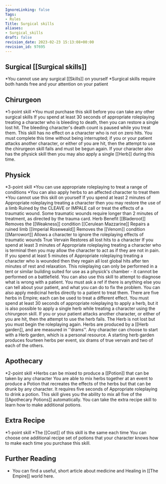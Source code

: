 ```yaml
---
IgnoreLinking: false
Tags:
- Rules
Title: Surgical skills
aliases:
- Surgical_skills
draft: false
revision_date: 2023-02-23 15:13:08+00:00
revision_id: 97695
---
```


## Surgical [[Surgical skills]]
*You cannot use any surgical [[Skills]] on yourself
*Surgical skills require both hands free and your attention on your patient
## Chirurgeon
*1-point skill
*You must purchase this skill before you can take any other surgical skills
If you spend at least 30 seconds of appropriate roleplaying treating a character who is bleeding to death, then you can restore a single lost hit. The bleeding character's death count is paused while you treat them. This skill has no effect on a character who is not on zero hits. You must complete this time without being interrupted; if you or your patient attacks another character, or either of you are hit, then the attempt to use the chirurgeon skill fails and must be begun again.
If your character also has the physick skill then you may also apply a single [[Herb]] during this time.
## Physick
*3-point skill
*You can use appropriate roleplaying to treat a range of conditions
*You can also apply herbs to an affected character to treat them
*You cannot use this skill on yourself
If you spend at least 2 minutes of Appropriate roleplaying treating a character then you may restore the use of a limb Ruined by the CLEAVE or IMPALE call or treat the effects of a traumatic wound. Some traumatic wounds require longer than 2 minutes of treatment, as directed by the trauma card.
        Herb
        Benefit
        [[Bladeroot]]
        Removes the [[Weakness]] condition
        [[Cerulean Mazzarine]]
        Repairs a ruined limb
        [[Imperial Roseweald]]
        Removes the [[Venom]] condition
        [[Marrowort]]
        Allows a character to ignore the roleplaying effects of traumatic wounds
        True Vervain
        Restores all lost hits to a character
If you spend at least 3 minutes of Appropriate roleplaying treating a character who is terminal then you may allow the character to act as if they are not in pain.
If you spend at least 5 minutes of Appropriate roleplaying treating a character who is wounded then they regain all lost global hits after ten minutes of rest and relaxation. This roleplaying can only be performed in a tent or similar building suited for use as a physick's chamber - it cannot be performed on a battlefield.
You can also use this skill to attempt to diagnose what is wrong with a patient. You must ask a ref if there is anything else you can tell about your patient, and what you can do to fix the problem.
You can also apply medicinal herbs directly to a patient to treat them. There are five herbs in Empire; each can be used to treat a different effect. You must spend at least 30 seconds of appropriate roleplaying to apply a herb, but it is also  possible to apply a single herb while treating a character using the chirurgeon skill. 
If you or your patient attacks another character, or either of you are hit, then the attempt to use the herb fails. The Herb is not lost but you must begin the roleplaying again. 
Herbs are produced by a [[Herb garden]], and are measured in ''drams''. Any character can choose to start with a Herb garden, which is a personal resource. A starting herb garden produces fourteen herbs per event, six drams of true vervain and two of each of the others.
## Apothecary
*2-point skill
*Herbs can be mixed to produce a [[Potion]] that can be taken by any character
You are able to mix herbs together at an event to produce a Potion that recreates the effects of the herbs but that can be drunk by any character. It requires five seconds of Appropriate roleplaying to drink a potion.
This skill gives you the ability to mix all five of the [[Apothecary Potions]] automatically. You can take the extra recipe skill to learn how to make additional potions.
## Extra Recipe
*1-point skill
*The [[Cost]] of this skill is the same each time
You can choose one additional recipe set of potions that your character knows how to make each time you purchase this skill.
## Further Reading
* You can find a useful, short article about medicine and Healing in [[The Empire]] world here.